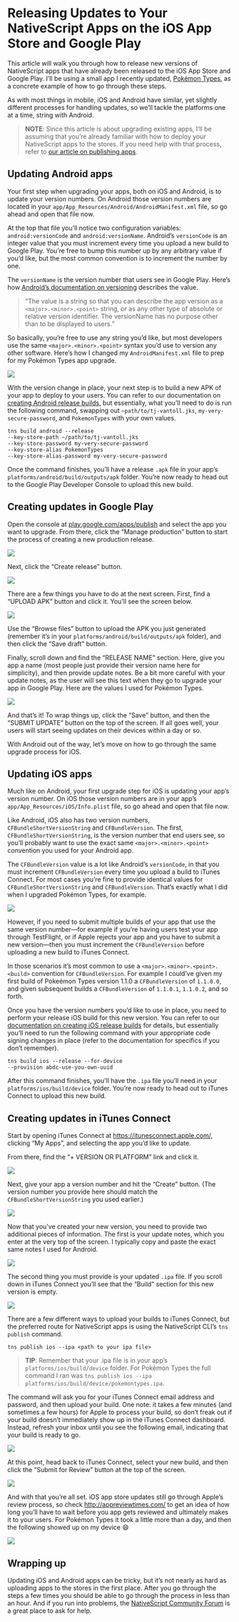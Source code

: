 # Releasing Updates to Your NativeScript Apps on the iOS App Store and Google Play

This article will walk you through how to release new versions of NativeScript apps that have already been released to the iOS App Store and Google Play. I’ll be using a small app I recently updated, [Pokémon Types](https://github.com/tjvantoll/pokemon-types), as a concrete example of how to go through these steps.

As with most things in mobile, iOS and Android have similar, yet slightly different processes for handling updates, so we’ll tackle the platforms one at a time, string with Android.

> **NOTE**: Since this article is about upgrading existing apps, I’ll be assuming that you’re already familiar with how to deploy your NativeScript apps to the stores. If you need help with that process, refer to [our article on publishing apps](https://www.nativescript.org/blog/steps-to-publish-your-nativescript-app-to-the-app-stores).

## Updating Android apps

Your first step when upgrading your apps, both on iOS and Android, is to update your version numbers. On Android those version numbers are located in your `app/App_Resources/Android/AndroidManifest.xml` file, so go ahead and open that file now.

At the top that file you’ll notice two configuration variables: `android:versionCode` and `android:versionName`. Android’s `versionCode` is an integer value that you must increment every time you upload a new build to Google Play. You’re free to bump this number up by any arbitrary value if you’d like, but the most common convention is to increment the number by one.

The `versionName` is the version number that users see in Google Play. Here’s how [Android’s documentation on versioning](https://developer.android.com/studio/publish/versioning.html) describes the value.

> “The value is a string so that you can describe the app version as a `<major>.<minor>.<point>` string, or as any other type of absolute or relative version identifier. The versionName has no purpose other than to be displayed to users.”

So basically, you’re free to use any string you’d like, but most developers use the same `<major>.<minor>.<point>` syntax you’d use to version any other software. Here’s how I changed my `AndroidManifest.xml` file to prep for my Pokémon Types app upgrade.

![](android-diff.png)

With the version change in place, your next step is to build a new APK of your app to deploy to your users. You can refer to our documentation on [creating Android release builds](https://www.nativescript.org/blog/steps-to-publish-your-nativescript-app-to-the-app-stores#step-5), but essentially, what you’ll need to do is run the following command, swapping out `~path/to/tj-vantoll.jks`, `my-very-secure-password`, and `PokemonTypes` with your own values.

```
tns build android --release
--key-store-path ~/path/to/tj-vantoll.jks
--key-store-password my-very-secure-password
--key-store-alias PokemonTypes
--key-store-alias-password my-very-secure-password
```

Once the command finishes, you’ll have a release `.apk` file in your app’s `platforms/android/build/outputs/apk` folder. You’re now ready to head out to the Google Play Developer Console to upload this new build.

## Creating updates in Google Play

Open the console at [play.google.com/apps/publish](https://play.google.com/apps/publish/) and select the app you want to upgrade. From there, click the “Manage production” button to start the process of creating a new production release.

![](android-1.png)

Next, click the “Create release” button.

![](android-2.png)

There are a few things you have to do at the next screen. First, find a “UPLOAD APK” button and click it. You’ll see the screen below.

![](android-3.png)

Use the “Browse files” button to upload the APK you just generated (remember it’s in your `platforms/android/build/outputs/apk` folder), and then click the “Save draft” button.

Finally, scroll down and find the “RELEASE NAME” section. Here, give you app a name (most people just provide their version name here for simplicity), and then provide update notes. Be a bit more careful with your update notes, as the user will see this text when they go to upgrade your app in Google Play. Here are the values I used for Pokémon Types.

![](android-4.png)

And that’s it! To wrap things up, click the “Save” button, and then the “SUBMIT UPDATE” button on the top of the screen. If all goes well, your users will start seeing updates on their devices within a day or so.

With Android out of the way, let’s move on how to go through the same upgrade process for iOS.

## Updating iOS apps

Much like on Android, your first upgrade step for iOS is updating your app’s version number. On iOS those version numbers are in your app’s `app/App_Resources/iOS/Info.plist` file, so go ahead and open that file now.

Like Android, iOS also has two version numbers, `CFBundleShortVersionString` and `CFBundleVersion`. The first, `CFBundleShortVersionString`, is the version number that end users see, so you’ll probably want to use the exact same `<major>.<minor>.<point>` convention you used for your Android app.

The `CFBundleVersion` value is a lot like Android’s `versionCode`, in that you must increment `CFBundleVersion` every time you upload a build to iTunes Connect. For most cases you’re fine to provide identical values for `CFBundleShortVersionString` and `CFBundleVersion`. That’s exactly what I did when I upgraded Pokémon Types, for example.

![](ios-diff.png)

However, if you need to submit multiple builds of your app that use the same version number—for example if you’re having users test your app through TestFlight, or if Apple rejects your app and you have to submit a new version—then you must increment the `CFBundleVersion` before uploading a new build to iTunes Connect.

In those scenarios it’s most common to use a `<major>.<minor>.<point>.<build>` convention for `CFBundleVersion`. For example I could’ve given my first build of Pokeémon Types version 1.1.0 a `CFBundleVersion` of `1.1.0.0`, and given subsequent builds a `CFBundleVersion` of `1.1.0.1`, `1.1.0.2`, and so forth.

Once you have the version numbers you’d like to use in place, you need to perform your release iOS build for this new version. You can refer to our [documentation on creating iOS release builds](https://www.nativescript.org/blog/steps-to-publish-your-nativescript-app-to-the-app-stores#step-7) for details, but essentially you’ll need to run the following command with your appropriate code signing changes in place (refer to the documentation for specifics if you don’t remember).

```
tns build ios --release --for-device
--provision abdc-use-you-own-uuid
```

After this command finishes, you’ll have the `.ipa` file you’ll need in your `platforms/ios/build/device` folder. You’re now ready to head out to iTunes Connect to upload this new build.

## Creating updates in iTunes Connect

Start by opening iTunes Connect at <https://itunesconnect.apple.com/>, clicking “My Apps”, and selecting the app you’d like to update.

From there, find the “+ VERSION OR PLATFORM” link and click it.

![](ios-1.png)

Next, give your app a version number and hit the “Create” button. (The version number you provide here should match the `CFBundleShortVersionString` you used earlier.)

![](ios-2.png)

Now that you’ve created your new version, you need to provide two additional pieces of information. The first is your update notes, which you enter at the very top of the screen. I typically copy and paste the exact same notes I used for Android.

![](ios-3.png)

The second thing you must provide is your updated `.ipa` file. If you scroll down in iTunes Connect you’ll see that the “Build” section for this new version is empty.

![](ios-4.png)

There are a few different ways to upload your builds to iTunes Connect, but the preferred route for NativeScript apps is using the NativeScript CLI’s `tns publish` command.

```
tns publish ios --ipa <path to your ipa file>
```

> **TIP**: Remember that your .ipa file is in your app’s `platforms/ios/build/device` folder. For Pokémon Types the full command I ran was `tns publish ios --ipa platforms/ios/build/device/pokemontypes.ipa`.

The command will ask you for your iTunes Connect email address and password, and then upload your build. One note: it takes a few minutes (and sometimes a few hours) for Apple to process your build, so don’t freak out if your build doesn’t immediately show up in the iTunes Connect dashboard. Instead, refresh your inbox until you see the following email, indicating that your build is ready to go.

![](ios-5.png)

At this point, head back to iTunes Connect, select your new build, and then click the “Submit for Review” button at the top of the screen.

![](ios-6.png)

And with that you’re all set. iOS app store updates still go through Apple’s review process, so check <http://appreviewtimes.com/> to get an idea of how long you’ll have to wait before you app gets reviewed and ultimately makes it to your users. For Pokémon Types it took a little more than a day, and then the following showed up on my device 😄

![](ios-7.jpg)

## Wrapping up

Updating iOS and Android apps can be tricky, but it’s not nearly as hard as uploading apps to the stores in the first place. After you go through the steps a few times you should be able to go through the process in less than an hour. And if you run into problems, the [NativeScript Community Forum](https://discourse.nativescript.org/) is a great place to ask for help.

